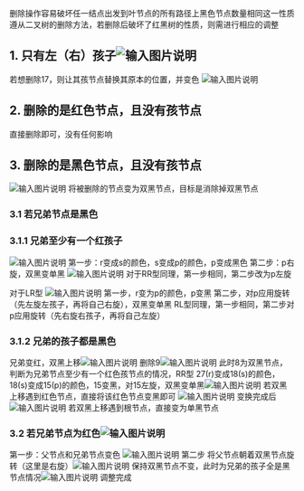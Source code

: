 删除操作容易破坏任一结点出发到叶节点的所有路径上黑色节点数量相同这一性质
遵从二叉树的删除方法，若删除后破坏了红黑树的性质，则需进行相应的调整

## 1. 只有左（右）孩子![输入图片说明](/imgs/2025-02-25/2WJNpuYe7tSDnBJb.png)
若想删除17，则让其孩节点替换其原本的位置，并变色
![输入图片说明](/imgs/2025-02-25/Jf0VH7KaTyPk1JtO.png)

## 2. 删除的是红色节点，且没有孩节点
直接删除即可，没有任何影响


## 3. 删除的是黑色节点，且没有孩节点
 ![输入图片说明](/imgs/2025-02-25/fwX34R0ZtgszOUYY.png)
 将被删除的节点变为双黑节点，目标是消除掉双黑节点
 ### 3.1 若兄弟节点是黑色
 ### 3.1.1 兄弟至少有一个红孩子
 ![输入图片说明](/imgs/2025-02-25/xhPmqNbqlfjc62qZ.png)
 第一步：r变成s的颜色，s变成p的颜色，p变成黑色
 第二步：p右旋，双黑变单黑
 ![输入图片说明](/imgs/2025-02-25/DUnxDn330GqijQXQ.png)
 对于RR型同理，第一步相同，第二步改为p左旋
 
 对于LR型
 ![输入图片说明](/imgs/2025-02-25/P5Vwkjn4TIb1Cg7Q.png)
 第一步，r变为p的颜色，p变黑
 第二步，对p应用旋转（先左旋左孩子，再将自己右旋），双黑变单黑
 RL型同理，第一步相同，第二步对p应用旋转（先右旋右孩子，再将自己左旋）

### 3.1.2 兄弟的孩子都是黑色
兄弟变红，双黑上移![输入图片说明](/imgs/2025-02-25/tGneouhtoX3TgucD.png)
删除9![输入图片说明](/imgs/2025-02-25/OQnDgupCvq592XiX.png)
此时8为双黑节点，判断为兄弟节点至少有一个红色孩节点的情况，RR型
27(r)变成18(s)的颜色，18(s)变成15(p)的颜色，15变黑，对15左旋，双黑变单黑![输入图片说明](/imgs/2025-02-25/hqUFbsgPkJEG0r3B.png)
若双黑上移遇到红色节点，直接将该红色节点变黑即可
![输入图片说明](/imgs/2025-02-25/dKMJKa4GmWRjOJqN.png)
变换完成后![输入图片说明](/imgs/2025-02-25/foAK0byZhwO8EwXn.png)
若双黑上移遇到根节点，直接变为单黑节点

### 3.2 若兄弟节点为红色![输入图片说明](/imgs/2025-02-25/kB6coInTdh4Ba2uI.png)
第一步：父节点和兄弟节点变色
![输入图片说明](/imgs/2025-02-25/A6dl4l54bQ8wuysa.png)
第二步 将父节点朝着双黑节点旋转（这里是右旋）![输入图片说明](/imgs/2025-02-25/GYvVhQunl74Hc6Uv.png)
保持双黑节点不变，此时为兄弟的孩子全是黑节点情况![输入图片说明](/imgs/2025-02-25/R3CBS9c0l2DWNVBK.png)
调整完成
<!--stackedit_data:
eyJoaXN0b3J5IjpbMTY2NzM0NjA4NF19
-->